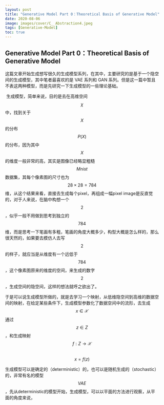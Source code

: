 ```yaml
---
layout: post
title: "Generative Model Part 0：Theoretical Basis of Generative Model"
date: 2020-08-06
image: images/cover/C_ Abstraction4.jpeg                   
tags: [Generative-Model]
toc: true
---
```


## Generative Model Part 0：Theoretical Basis of Generative Model

​		这篇文章开始生成想写很久的生成模型系列，在其中，主要研究的是基于一个隐空间的生成模型，其中笔者最喜欢的是 VAE 系列和 GAN 系列。但是这一篇中暂且不表这两种模型，而是先研究一下生成模型的一些理论基础。

​		生成模型，简单来说，目的是去在高维空间  $$\chi$$ 中，找到关于 $$X$$ 的分布 $$P(X)$$ 的分布，因为其中 $$X$$ 的维度一般非常的高，其实是图像已经略显粗糙 $$Mnist$$ 数据集，其每个像素图的尺寸也为 $$28 \times 28 = 784$$ 维，从这个结果来看，直接去生成每个pixel，再组成一幅pixel image是反直觉的，对于人来说，在脑中构想一个 $$2$$ ，似乎一般不用做到思考到独立的$$784$$ 维，而是思考一下笔画有多粗，笔画的角度大概多少，构型大概是怎么样的，那么很天然的，如果要去模仿人去写 $$2$$ 的样子，就应当是从维度有一个远低于 $$784$$ ，这个像素图原来的维度的空间，来生成的数字 $$2$$，生成空间的隐空间，这样的想法就呼之欲出了。

​		于是可以说生成模型所做的，就是去学习一个映射，从低维隐空间到高维的数据空间的映射，在给定某些条件下，生成模型参数化了数据空间中的流形，去生成 $$x\in\mathcal{X}$$ 通过 $$z \in Z$$，和生成映射 $$f:Z \rightarrow \mathcal{X}$$ 		
$$
x=f(z)
$$

​		生成模型可以是确定的（deterministic）的，也可以是随机生成的（stochastic）的，非常有名的模型 $$VAE$$，先从deterministic的模型开始，生成模型，可以以平面的方法进行观察，从平面的角度来说，